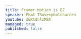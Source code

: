 ```yaml
---
title: Framer Motion is EZ
speaker: Phat Thaveepholcharoen
youtube: ZEKtdhlzMBA
managed: true
published: false
---
```

